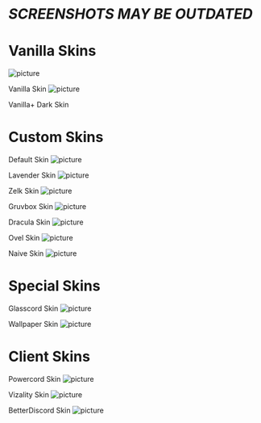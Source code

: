 # *SCREENSHOTS MAY BE OUTDATED*

# Vanilla Skins
![picture]()

Vanilla Skin
![picture]()

Vanilla+ Dark Skin

# Custom Skins

Default Skin
![picture](https://cdn.discordapp.com/attachments/825853492962787329/972316385835360266/unknown.png)

Lavender Skin
![picture](https://cdn.discordapp.com/attachments/825853492962787329/972316386149953616/unknown.png)

Zelk Skin
![picture](https://cdn.discordapp.com/attachments/825853492962787329/972316386451914762/unknown.png)

Gruvbox Skin
![picture]()

Dracula Skin
![picture]()

Ovel Skin
![picture]()

Naive Skin
![picture]()

# Special Skins

Glasscord Skin
![picture]()

Wallpaper Skin
![picture]()

# Client Skins

Powercord Skin
![picture]()

Vizality Skin
![picture]()

BetterDiscord Skin
![picture]()
